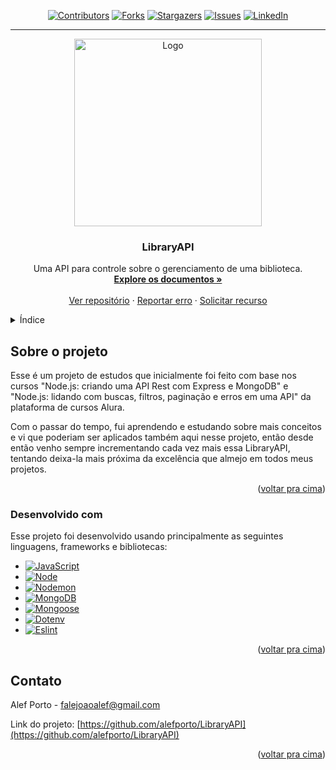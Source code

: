 <a id="readme-top"></a>

<!---------------------------------- SHIELDS ------------------------------>
<!-- No final do documento está a declaração das variáveis de referência -->

<div align="center">

[![Contributors][contributors-shield]][contributors-url]
[![Forks][forks-shield]][forks-url]
[![Stargazers][stars-shield]][stars-url]
[![Issues][issues-shield]][issues-url]
[![LinkedIn][linkedin-shield]][linkedin-url]

</div>



<!--[![MIT License][license-shield]][license-url]-->
---

<!-- LOGO -->

<div align="center">
  <a href="https://github.com/Anmol-Baranwal/Cool-GIFs-For-GitHub/assets/74038190/403af6cc-32fd-4026-8fb5-ae523bf899c3">
    <img src="https://github.com/Anmol-Baranwal/Cool-GIFs-For-GitHub/assets/74038190/403af6cc-32fd-4026-8fb5-ae523bf899c3" alt="Logo" width="300">
  </a>

  <h3 align="center">LibraryAPI</h3>

  <p align="center">
    Uma API para controle sobre o gerenciamento de uma biblioteca.
    <br/>
    <a href="https://github.com/alefporto/LibraryAPI"><strong>Explore os documentos »</strong></a>
    <br/>
    <br/>
    <a href="https://github.com/alefporto/LibraryAPI">Ver repositório</a>
    ·
    <a href="https://github.com/alefporto/LibraryAPI/issues/new?labels=bug&template=bug-report---.md">Reportar erro</a>
    ·
    <a href="https://github.com/alefporto/LibraryAPI/issues/new?labels=enhancement&template=feature-request---.md">Solicitar recurso</a>
  </p>
</div>

<!-- ÍNDICE -->
<details>
  <summary>Índice</summary>
  <ol>
    <li>
      <a href="#sobre-o-projeto">Sobre o projeto</a>
      <ul>
        <li><a href="#desenvolvido-com">Desenvolvido com</a></li>
      </ul>
    </li>
    <li><a href="#contato">Contato</a></li>
  </ol>
</details>

<!-- Sobre o projeto -->
## Sobre o projeto

Esse é um projeto de estudos que inicialmente foi feito com base nos cursos "Node.js: criando uma API Rest com Express e MongoDB" e "Node.js: lidando com buscas, filtros, paginação e erros em uma API" da plataforma de cursos Alura. 

Com o passar do tempo, fui aprendendo e estudando sobre mais conceitos e vi que poderiam ser aplicados também aqui nesse projeto, então desde então venho sempre incrementando cada vez mais essa LibraryAPI, tentando deixa-la mais próxima da excelência que almejo em todos meus projetos.

<p align="right">(<a id="sobre-o-projeto" href="#readme-top">voltar pra cima</a>)</p>



### Desenvolvido com

Esse projeto foi desenvolvido usando principalmente as seguintes linguagens, frameworks e bibliotecas:

* [![JavaScript][JavaScript]][JavaScript-url]
* [![Node][Node.js]][Node-url]
* [![Nodemon][Nodemon]][Nodemon-url]
* [![MongoDB][MongoDB]][MongoDB-url]
* [![Mongoose][Mongoose]][Mongoose-url]
* [![Dotenv][Dotenv]][Dotenv-url]
* [![Eslint][Eslint]][Eslint-url]

<p align="right">(<a id="desenvolvido-com" href="#readme-top" >voltar pra cima</a>)</p>

<!-- Contato -->
## Contato

Alef Porto - falejoaoalef@gmail.com

Link do projeto: [https://github.com/alefporto/LibraryAPI](https://github.com/alefporto/LibraryAPI)

<p align="right">(<a id="contato" href="#readme-top">voltar pra cima</a>)</p>

<!-- MARKDOWN LINKS & IMAGENS -->
[contributors-shield]: https://img.shields.io/github/contributors/alefporto/LibraryAPI?style=for-the-badge
[contributors-url]: https://github.com/alefporto/LibraryAPI/graphs/contributors
[forks-shield]: https://img.shields.io/github/forks/alefporto/LibraryAPI?style=for-the-badge
[forks-url]: https://github.com/alefporto/LibraryAPI/network/members
[stars-shield]: https://img.shields.io/github/stars/alefporto/LibraryAPI?style=for-the-badge
[stars-url]: https://github.com/alefporto/LibraryAPI/stargazers
[issues-shield]: https://img.shields.io/github/issues/alefporto/LibraryAPI?style=for-the-badge
[issues-url]: https://github.com/alefporto/LibraryAPI/issues
[license-shield]: https://img.shields.io/github/license/alefporto/LibraryAPI?style=for-the-badge
[license-url]: https://github.com/alefporto/LibraryAPI/blob/master/LICENSE.txt
[linkedin-shield]: https://img.shields.io/badge/-LinkedIn-black.svg?style=for-the-badge&logo=linkedin&colorB=555
[linkedin-url]: https://linkedin.com/in/alefporto
[Node.js]: https://img.shields.io/badge/Node.js-5FA04E?style=for-the-badge&logo=nodedotjs&logoColor=white
[Node-url]: https://nodejs.org/en
[Nodemon]: https://img.shields.io/badge/Nodemon-76D04B?style=for-the-badge&logo=nodemon&logoColor=white
[Nodemon-url]: https://www.npmjs.com/package/nodemon
[JavaScript]: https://img.shields.io/badge/JavaScript-F7DF1E?style=for-the-badge&logo=javascript&logoColor=black
[JavaScript-url]: https://developer.mozilla.org/pt-BR/docs/Web/JavaScript
[MongoDB]: https://img.shields.io/badge/MongoDB-47A248?style=for-the-badge&logo=mongodb&logoColor=white
[MongoDB-url]: https://www.mongodb.com
[Mongoose]: https://img.shields.io/badge/Mongoose-880000?style=for-the-badge&logo=mongoose&logoColor=white
[Mongoose-url]: https://mongoosejs.com
[Dotenv]: https://img.shields.io/badge/Dotenv-ECD53F?style=for-the-badge&logo=dotenv&logoColor=black
[Dotenv-url]: https://mongoosejs.com
[Eslint]: https://img.shields.io/badge/Eslint-4B32C3?style=for-the-badge&logo=eslint&logoColor=white
[Eslint-url]: https://mongoosejs.com
